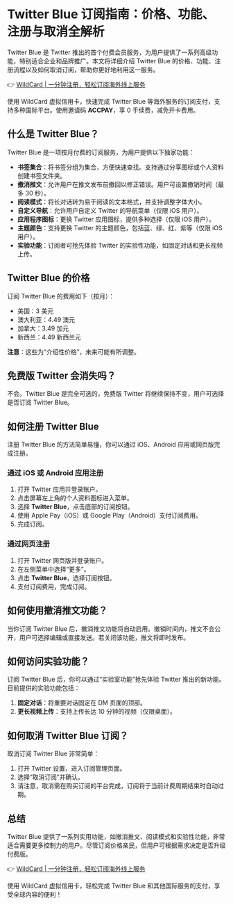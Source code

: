 # Twitter Blue 订阅指南：价格、功能、注册与取消全解析

Twitter Blue 是 Twitter 推出的首个付费会员服务，为用户提供了一系列高级功能，特别适合企业和品牌推广。本文将详细介绍 Twitter Blue 的价格、功能、注册流程以及如何取消订阅，帮助你更好地利用这一服务。

👉 [WildCard | 一分钟注册，轻松订阅海外线上服务](https://bbtdd.com/WildCard)

使用 WildCard 虚拟信用卡，快速完成 Twitter Blue 等海外服务的订阅支付，支持多种国际平台。使用邀请码 **ACCPAY**，享 0 手续费，减免开卡费用。

## 什么是 Twitter Blue？

Twitter Blue 是一项按月付费的订阅服务，为用户提供以下独家功能：

- **书签集合**：将书签分组为集合，方便快速查找。支持通过分享图标或个人资料创建书签文件夹。
- **撤消推文**：允许用户在推文发布前撤回以修正错误。用户可设置撤销时间（最多 30 秒）。
- **阅读模式**：将长对话转为易于阅读的文本格式，并支持调整字体大小。
- **自定义导航**：允许用户自定义 Twitter 的导航菜单（仅限 iOS 用户）。
- **应用程序图标**：更换 Twitter 应用图标，提供多种选择（仅限 iOS 用户）。
- **主题颜色**：支持更换 Twitter 的主题颜色，包括蓝、绿、红、紫等（仅限 iOS 用户）。
- **实验功能**：订阅者可抢先体验 Twitter 的实验性功能，如固定对话和更长视频上传。

## Twitter Blue 的价格

订阅 Twitter Blue 的费用如下（按月）：

- 美国：3 美元
- 澳大利亚：4.49 澳元
- 加拿大：3.49 加元
- 新西兰：4.49 新西兰元

**注意**：这些为“介绍性价格”，未来可能有所调整。

## 免费版 Twitter 会消失吗？

不会。Twitter Blue 是完全可选的，免费版 Twitter 将继续保持不变，用户可选择是否订阅 Twitter Blue。

## 如何注册 Twitter Blue

注册 Twitter Blue 的方法简单易懂，你可以通过 iOS、Android 应用或网页版完成注册。

### 通过 iOS 或 Android 应用注册

1. 打开 Twitter 应用并登录账户。
2. 点击屏幕左上角的个人资料图标进入菜单。
3. 选择 **Twitter Blue**，点击底部的订阅按钮。
4. 使用 Apple Pay（iOS）或 Google Play（Android）支付订阅费用。
5. 完成订阅。

### 通过网页注册

1. 打开 Twitter 网页版并登录账户。
2. 在左侧菜单中选择“更多”。
3. 点击 **Twitter Blue**，选择订阅按钮。
4. 支付订阅费用，完成订阅。

## 如何使用撤消推文功能？

当你订阅 Twitter Blue 后，撤消推文功能将自动启用。撤销时间内，推文不会公开，用户可选择编辑或直接发送。若关闭该功能，推文将即时发布。

## 如何访问实验功能？

订阅 Twitter Blue 后，你可以通过“实验室功能”抢先体验 Twitter 推出的新功能。目前提供的实验功能包括：

1. **固定对话**：将重要对话固定在 DM 页面的顶部。
2. **更长视频上传**：支持上传长达 10 分钟的视频（仅限桌面）。

## 如何取消 Twitter Blue 订阅？

取消订阅 Twitter Blue 非常简单：

1. 打开 Twitter 设置，进入订阅管理页面。
2. 选择“取消订阅”并确认。
3. 请注意，取消需在购买订阅的平台完成，订阅将于当前计费周期结束时自动过期。

## 总结

Twitter Blue 提供了一系列实用功能，如撤消推文、阅读模式和实验性功能，非常适合需要更多控制力的用户。尽管订阅价格亲民，但用户可根据需求决定是否升级付费版。

👉 [WildCard | 一分钟注册，轻松订阅海外线上服务](https://bbtdd.com/WildCard)

使用 WildCard 虚拟信用卡，轻松完成 Twitter Blue 和其他国际服务的支付，享受全球内容的便利！